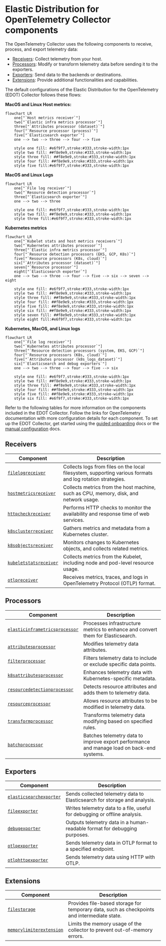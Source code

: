# Elastic Distribution for OpenTelemetry Collector components

The OpenTelemetry Collector uses the following components to receive, process, and export telemetry data:

- [Receivers](collector-components.md#receivers): Collect telemetry from your host.
- [Processors](collector-components.md#processors): Modify or transform telemetry data before sending it to the exporters.
- [Exporters](collector-components.md#exporters): Send data to the backends or destinations.
- [Extensions](collector-components.md#extensions): Provide additional functionalities and capabilities.

The default configurations of the Elastic Distribution for the OpenTelemetry (EDOT) Collector follows these flows:

**MacOS and Linux Host metrics:**

```mermaid
flowchart LR
    one["`Host metrics receiver`"]
    two["`Elastic infra metrics processor`"]
    three["`Attributes processor (dataset)`"]
    four["`Resource processor (process)`"]
    five["`Elasticsearch exporter`"]
    one --> two --> three --> four --> five

    style one fill: #e6f9f7,stroke:#333,stroke-width:1px
    style two fill: ##f8e9e9,stroke:#333,stroke-width:1px
    style three fill: ##f8e9e9,stroke:#333,stroke-width:1px
    style four fill: ##f8e9e9,stroke:#333,stroke-width:1px
    style five fill:#e6f9f7,stroke:#333,stroke-width:1px
```

**MacOS and Linux Logs**

```mermaid
flowchart LR
    one["`File log receiver`"]
    two["`Resource detection processor`"]
    three["`Elasticsearch exporter`"]
    one --> two --> three

    style one fill: #e6f9f7,stroke:#333,stroke-width:1px
    style two fill: ##f8e9e9,stroke:#333,stroke-width:1px
    style three fill:#e6f9f7,stroke:#333,stroke-width:1px
```

**Kubernetes metrics**

```mermaid
flowchart LR
    one["`Kubelet stats and host metrics receivers`"]
    two["`Kubernetes attributes processor`"]
    three["`Elastic infra metrics processor`"]
    four["`Resource detection processors (EKS, GCP, K8s)`"]
    five["`Resource processors (K8s, cloud)`"]
    six["`Attributes processor (dataset)`"]
    seven["`Resource processor`"]
    eight["`Elasticsearch exporter`"]
    one --> two --> three --> four --> five --> six --> seven --> eight

    style one fill: #e6f9f7,stroke:#333,stroke-width:1px
    style two fill: ##f8e9e9,stroke:#333,stroke-width:1px
    style three fill: ##f8e9e9,stroke:#333,stroke-width:1px
    style four fill: ##f8e9e9,stroke:#333,stroke-width:1px
    style five fill: ##f8e9e9,stroke:#333,stroke-width:1px
    style six fill: ##f8e9e9,stroke:#333,stroke-width:1px
    style seven fill: ##f8e9e9,stroke:#333,stroke-width:1px
    style eight fill:#e6f9f7,stroke:#333,stroke-width:1px
```

**Kubernetes, MacOS, and Linux logs**
```mermaid
flowchart LR
    one["`File log receiver`"]
    two["`Kubernetes attributes processor`"]
    three["`Resource detection processors (system, EKS, GCP)`"]
    four["`Resource processors (K8s, cloud)`"]
    five["`Attributes processor (k8s_logs_dataset)`"]
    six["`Elasticsearch and debug exporters`"]
    one --> two --> three --> four --> five --> six

    style one fill: #e6f9f7,stroke:#333,stroke-width:1px
    style two fill: ##f8e9e9,stroke:#333,stroke-width:1px
    style three fill: ##f8e9e9,stroke:#333,stroke-width:1px
    style four fill: ##f8e9e9,stroke:#333,stroke-width:1px
    style five fill: ##f8e9e9,stroke:#333,stroke-width:1px
    style six fill: #e6f9f7,stroke:#333,stroke-width:1px
```

Refer to the following tables for more information on the components included in the EDOT Collector.
Follow the links for OpenTelemetry documentation with more configuration details for each component.
To set up the EDOT Collector, get started using the [guided onboarding](guided-onboarding.md) docs or the [manual configuration](manual-configuration.md) docs.

## Receivers

| Component  | Description |
|---|---|
| [`filelogreceiver`](https://github.com/open-telemetry/opentelemetry-collector-contrib/blob/receiver/filelogreceiver/v0.105.0/receiver/filelogreceiver/README.md) | Collects logs from files on the local filesystem, supporting various formats and log rotation strategies. |
| [`hostmetricsreceiver`](https://github.com/open-telemetry/opentelemetry-collector-contrib/blob/receiver/hostmetricsreceiver/v0.105.0/receiver/hostmetricsreceiver/README.md) | Collects metrics from the host machine, such as CPU, memory, disk, and network usage. |
| [`httpcheckreceiver`](https://github.com/open-telemetry/opentelemetry-collector-contrib/blob/receiver/httpcheckreceiver/v0.105.0/receiver/httpcheckreceiver/README.md) | Performs HTTP checks to monitor the availability and response time of web services. |
| [`k8sclusterreceiver`](https://github.com/open-telemetry/opentelemetry-collector-contrib/blob/receiver/k8sclusterreceiver/v0.105.0/receiver/k8sclusterreceiver/README.md) | Gathers metrics and metadata from a Kubernetes cluster. |
| [`k8sobjectsreceiver`](https://github.com/open-telemetry/opentelemetry-collector-contrib/blob/receiver/k8sobjectsreceiver/v0.105.0/receiver/k8sobjectsreceiver/README.md) | Monitors changes to Kubernetes objects, and collects related metrics. |
| [`kubeletstatsreceiver`](https://github.com/open-telemetry/opentelemetry-collector-contrib/blob/receiver/kubeletstatsreceiver/v0.105.0/receiver/kubeletstatsreceiver/README.md) | Collects metrics from the Kubelet, including node and pod-level resource usage. |
| [`otlpreceiver`](https://github.com/open-telemetry/opentelemetry-collector/blob/receiver/otlpreceiver/v0.105.0/receiver/otlpreceiver/README.md) | Receives metrics, traces, and logs in OpenTelemetry Protocol (OTLP) format. |

## Processors

| Component  | Description |
|---|---|
| [`elasticinframetricsprocessor`](https://github.com/elastic/opentelemetry-collector-components/blob/processor/elasticinframetricsprocessor/v0.7.1/processor/elasticinframetricsprocessor/README.md)  | Processes infrastructure metrics to enhance and convert them for Elasticsearch. |
| [`attributesprocessor`](https://github.com/open-telemetry/opentelemetry-collector-contrib/blob/processor/attributesprocessor/v0.105.0/processor/attributesprocessor/README.md) | Modifies telemetry data attributes. |
| [`filterprocessor`](https://github.com/open-telemetry/opentelemetry-collector-contrib/blob/processor/filterprocessor/v0.105.0/processor/filterprocessor/README.md) | Filters telemetry data to include or exclude specific data points. |
| [`k8sattributesprocessor`](https://github.com/open-telemetry/opentelemetry-collector-contrib/blob/processor/k8sattributesprocessor/v0.105.0/processor/k8sattributesprocessor/README.md) | Enhances telemetry data with Kubernetes-specific metadata. |
| [`resourcedetectionprocessor`](https://github.com/open-telemetry/opentelemetry-collector-contrib/blob/processor/resourcedetectionprocessor/v0.105.0/processor/resourcedetectionprocessor/README.md) | Detects resource attributes and adds them to telemetry data. |
| [`resourceprocessor`](https://github.com/open-telemetry/opentelemetry-collector-contrib/blob/processor/resourceprocessor/v0.105.0/processor/resourceprocessor/README.md) | Allows resource attributes to be modified in telemetry data. |
| [`transformprocessor`](https://github.com/open-telemetry/opentelemetry-collector-contrib/blob/processor/transformprocessor/v0.105.0/processor/transformprocessor/README.md) | Transforms telemetry data modifying based on specified rules. |
| [`batchprocessor`](https://github.com/open-telemetry/opentelemetry-collector/blob/processor/batchprocessor/v0.105.0/processor/batchprocessor/README.md) | Batches telemetry data to improve export performance and manage load on back-end systems. |

## Exporters

| Component  | Description |
|---|---|
| [`elasticsearchexporter`](https://github.com/open-telemetry/opentelemetry-collector-contrib/blob/exporter/elasticsearchexporter/v0.105.0/exporter/elasticsearchexporter/README.md) | Sends collected telemetry data to Elasticsearch for storage and analysis. |
| [`fileexporter`](https://github.com/open-telemetry/opentelemetry-collector-contrib/blob/exporter/fileexporter/v0.105.0/exporter/fileexporter/README.md) | Writes telemetry data to a file, useful for debugging or offline analysis. |
| [`debugexporter`](https://github.com/open-telemetry/opentelemetry-collector/blob/exporter/debugexporter/v0.105.0/exporter/debugexporter/README.md) | Outputs telemetry data in a human-readable format for debugging purposes. |
| [`otlpexporter`](https://github.com/open-telemetry/opentelemetry-collector/blob/exporter/otlpexporter/v0.105.0/exporter/otlpexporter/README.md) | Sends telemetry data in OTLP format to a specified endpoint. |
| [`otlphttpexporter`](https://github.com/open-telemetry/opentelemetry-collector/blob/exporter/otlphttpexporter/v0.105.0/exporter/otlphttpexporter/README.md) | Sends telemetry data using HTTP with OTLP. |

## Extensions

| Component  | Description |
|---|---|
| [`filestorage`](https://github.com/open-telemetry/opentelemetry-collector-contrib/blob/extension/storage/filestorage/v0.105.0/extension/storage/filestorage/README.md)| Provides file-based storage for temporary data, such as checkpoints and intermediate state. |
| [`memorylimiterextension`](https://github.com/open-telemetry/opentelemetry-collector/blob/extension/memorylimiterextension/v0.105.0/extension/memorylimiterextension/README.md) | Limits the memory usage of the collector to prevent out-of-memory errors. |
